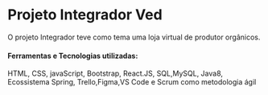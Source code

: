 # Projeto Integrador Ved

<p>O projeto Integrador teve como tema uma loja virtual de produtor orgânicos.</p>
<h4>Ferramentas e Tecnologias utilizadas:</h4>
<p>HTML, CSS, javaScript, Bootstrap, React.JS, SQL,MySQL, Java8, Ecossistema Spring, Trello,Figma,VS Code e Scrum como metodologia ágil</p>
